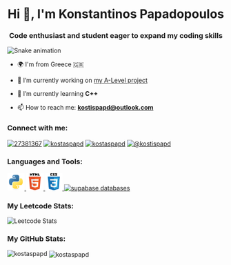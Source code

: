 <h1 align="center">Hi 👋, I'm Konstantinos Papadopoulos</h1>
<h3 align="center">Code enthusiast and student eager to expand my coding skills</h3>


![Snake animation](https://github.com/eagrundy/eagrundy/blob/output/github-contribution-grid-snake.svg)

- 🌍 I'm from Greece 🇬🇷
  
- 🔭 I’m currently working on [my A-Level project](https://github.com/KostasPapd/Computing_Project)

- 🌱 I’m currently learning **C++**

- 📫 How to reach me: **kostispapd@outlook.com**

<h3 align="left">Connect with me:</h3>
<p align="left">
<a href="https://stackoverflow.com/users/27381367" target="blank"><img align="center" src="https://raw.githubusercontent.com/rahuldkjain/github-profile-readme-generator/master/src/images/icons/Social/stack-overflow.svg" alt="27381367" height="30" width="40" /></a>
<a href="https://www.leetcode.com/kostaspapd" target="blank"><img align="center" src="https://raw.githubusercontent.com/rahuldkjain/github-profile-readme-generator/master/src/images/icons/Social/leet-code.svg" alt="kostaspapd" height="30" width="40" /></a>
<a href="https://dev.to/kostaspapd" target="blank"><img align="center" src="https://raw.githubusercontent.com/rahuldkjain/github-profile-readme-generator/master/src/images/icons/Social/devto.svg" alt="kostaspapd" height="30" width="40" /></a>
<a href="https://medium.com/@kostispapd" target="blank"><img align="center" src="https://raw.githubusercontent.com/rahuldkjain/github-profile-readme-generator/master/src/images/icons/Social/medium.svg" alt="@kostispapd" height="30" width="40" /></a>
</p>

<h3 align="left">Languages and Tools:</h3>
<p align="left"> <a href="https://www.python.org" target="_blank" rel="noreferrer"> <img src="https://raw.githubusercontent.com/devicons/devicon/master/icons/python/python-original.svg" alt="python" width="40" height="40"/> </a> <a href="https://www.w3.org/html/" target="_blank" rel="noreferrer"> <img src="https://raw.githubusercontent.com/devicons/devicon/master/icons/html5/html5-original-wordmark.svg" alt="html5" width="40" height="40"/> </a><a href="https://www.w3schools.com/css/" target="_blank" rel="noreferrer"> <img src="https://raw.githubusercontent.com/devicons/devicon/master/icons/css3/css3-original-wordmark.svg" alt="css3" width="40" height="40"/> </a>  <a href="https://supabase.com" target="_blank" rel="noreferrer"><img src="https://seeklogo.com/images/S/supabase-logo-DCC676FFE2-seeklogo.com.png" alt="supabase databases" width="30" height="35"/></a> </p>

<h3 align="left">My Leetcode Stats:</h3>

![Leetcode Stats](https://leetcard.jacoblin.cool/KostasPapd)

<h3 align="left">My GitHub Stats:</h3>
<p><img align="left" src="https://github-readme-stats.vercel.app/api/top-langs?username=kostaspapd&show_icons=true&theme=dark&locale=en&layout=compact" alt="kostaspapd" /></p>

<p>&nbsp;<img align="center" src="https://github-readme-stats.vercel.app/api?username=kostaspapd&show_icons=true&theme=dark&locale=en" alt="kostaspapd" /></p>




